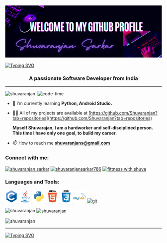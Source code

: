 <p align="center"> <img src="https://github.com/Shuvaranjan/Shuvaranjan/blob/main/welcome%20to%20my%20github%20profile.png"/> </p>


[![Typing SVG](https://readme-typing-svg.demolab.com?font=Fira+Code&weight=700&size=25&pause=1000&random=false&width=435&lines=Hi%2C+There!👋;+Myself+Shuvaranjan+Sarkar%F0%9F%98%8E;Welcome+to+my+GitHub+profile)](https://git.io/typing-svg)



<h3 align="center" >A passionate Software Developer from India</h3>
<hr>
<img align="right" alt="code-time" width="400" src="https://imgs.search.brave.com/uGBeRwzhbiOphYDvGkQnCQYYApKyDw1OrDHAZ44cF9Y/rs:fit:860:0:0/g:ce/aHR0cHM6Ly9naWZk/Yi5jb20vaW1hZ2Vz/L2hpZ2gvYW5pbWF0/ZWQtbWFuLWNvbXB1/dGVyLWNvZGluZy1u/YWU2bWVjMzc4bHNn/MWkzLmdpZg.gif">
<p align="left"> <img src="https://komarev.com/ghpvc/?username=shuvaranjan&label=Profile%20views&color=0e75b6&style=flat" alt="shuvaranjan" /> </p>


- 🌱 I’m currently learning **Python, Android Studio.**

- 👨‍💻 All of my projects are available at [https://github.com/Shuvaranjan?tab=repositories](https://github.com/Shuvaranjan?tab=repositories)

   **Myself Shuvarajan, I am a hardworker and self-disciplined person. This time I have only one goal, to build my career.**

- 📫 How to reach me **shuvaranjans@gmail.com**


<h3 align="left">Connect with me:</h3>
<p align="left">
<a href="https://fb.com/Shuvaranjan Sarkar" target="blank"><img align="center" src="https://raw.githubusercontent.com/rahuldkjain/github-profile-readme-generator/master/src/images/icons/Social/facebook.svg" alt="shuvaranjan sarkar" height="30" width="40" /></a>
<a href="https://instagram.com/shuvaranjansarkar786" target="blank"><img align="center" src="https://raw.githubusercontent.com/rahuldkjain/github-profile-readme-generator/master/src/images/icons/Social/instagram.svg" alt="shuvaranjansarkar786" height="30" width="40" /></a>
<a href="https://www.youtube.com/c/@Gymlover_908" target="blank"><img align="center" src="https://raw.githubusercontent.com/rahuldkjain/github-profile-readme-generator/master/src/images/icons/Social/youtube.svg" alt="fittness with shuva" height="30" width="40" /></a>
</p>

<h3 align="left">Languages and Tools:</h3>
<p align="left"> <a href="https://www.cprogramming.com/" target="_blank" rel="noreferrer"> <img src="https://raw.githubusercontent.com/devicons/devicon/master/icons/c/c-original.svg" alt="c" width="40" height="40"/> </a> <a href="https://www.java.com" target="_blank" rel="noreferrer"> <img src="https://raw.githubusercontent.com/devicons/devicon/master/icons/java/java-original.svg" alt="java" width="40" height="40"/> </a>  <a href="https://www.python.org" target="_blank" rel="noreferrer"> <img src="https://raw.githubusercontent.com/devicons/devicon/master/icons/python/python-original.svg" alt="python" width="40" height="40"/> </a> <a href="https://www.w3.org/html/" target="_blank" rel="noreferrer"> <img src="https://raw.githubusercontent.com/devicons/devicon/master/icons/html5/html5-original-wordmark.svg" alt="html5" width="40" height="40"/> </a>  <a href="https://www.w3schools.com/css/" target="_blank" rel="noreferrer"> <img src="https://raw.githubusercontent.com/devicons/devicon/master/icons/css3/css3-original-wordmark.svg" alt="css3" width="40" height="40"/> </a>  <a href="https://www.mysql.com/" target="_blank" rel="noreferrer"> <img src="https://raw.githubusercontent.com/devicons/devicon/master/icons/mysql/mysql-original-wordmark.svg" alt="mysql" width="40" height="40"/> </a> <a href="https://git-scm.com/" target="_blank" rel="noreferrer"> <img src="https://www.vectorlogo.zone/logos/git-scm/git-scm-icon.svg" alt="git" width="40" height="40"/> </a>  </p>

<p><img align="left" src="https://github-readme-stats.vercel.app/api/top-langs?username=shuvaranjan&show_icons=true&locale=en&layout=compact" alt="shuvaranjan" /></p>

<p>&nbsp;<img align="center" src="https://github-readme-stats.vercel.app/api?username=shuvaranjan&show_icons=true&locale=en" alt="shuvaranjan" /></p>

<p><img align="center" src="https://github-readme-streak-stats.herokuapp.com/?user=shuvaranjan&" alt="shuvaranjan" /></p>

<hr>
<a href="https://git.io/typing-svg"><img src="https://readme-typing-svg.demolab.com?font=Fira+Code&weight=700&size=24&duration=3000&pause=1000&color=F70000&random=false&width=450&lines=Thankyou+!;For+Watching+my+GitHub+Profile" alt="Typing SVG" /></a>

